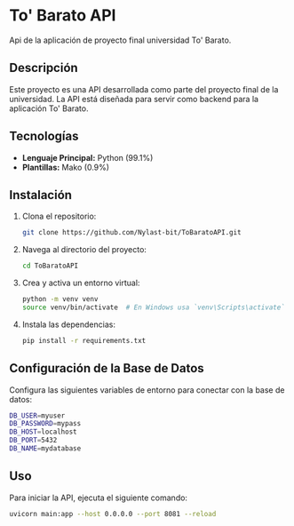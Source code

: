 # To' Barato API

Api de la aplicación de proyecto final universidad To' Barato.

## Descripción

Este proyecto es una API desarrollada como parte del proyecto final de la universidad. La API está diseñada para servir como backend para la aplicación To' Barato.

## Tecnologías

- **Lenguaje Principal:** Python (99.1%)
- **Plantillas:** Mako (0.9%)

## Instalación

1. Clona el repositorio:
    ```bash
    git clone https://github.com/Nylast-bit/ToBaratoAPI.git
    ```

2. Navega al directorio del proyecto:
    ```bash
    cd ToBaratoAPI
    ```

3. Crea y activa un entorno virtual:
    ```bash
    python -m venv venv
    source venv/bin/activate  # En Windows usa `venv\Scripts\activate`
    ```

4. Instala las dependencias:
    ```bash
    pip install -r requirements.txt
    ```

## Configuración de la Base de Datos

Configura las siguientes variables de entorno para conectar con la base de datos:

```bash
DB_USER=myuser
DB_PASSWORD=mypass
DB_HOST=localhost
DB_PORT=5432
DB_NAME=mydatabase
```

## Uso

Para iniciar la API, ejecuta el siguiente comando:
```bash
uvicorn main:app --host 0.0.0.0 --port 8081 --reload

```
